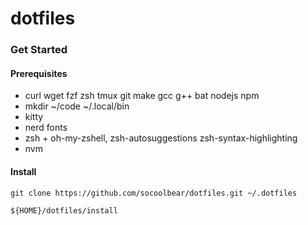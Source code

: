 # dotfiles

### Get Started
#### Prerequisites
- curl wget fzf zsh tmux git make gcc g++ bat nodejs npm
- mkdir ~/code  ~/.local/bin
- kitty
- nerd fonts
- zsh + oh-my-zshell, zsh-autosuggestions zsh-syntax-highlighting
- nvm
 
#### Install
```shell
git clone https://github.com/socoolbear/dotfiles.git ~/.dotfiles

${HOME}/dotfiles/install
```
